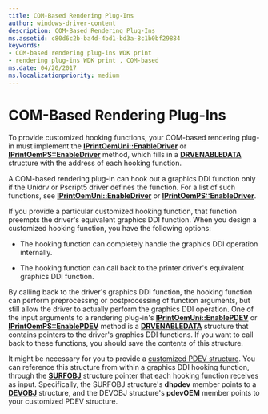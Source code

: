 ```yaml
---
title: COM-Based Rendering Plug-Ins
author: windows-driver-content
description: COM-Based Rendering Plug-Ins
ms.assetid: c80d6c2b-ba4d-4bd1-bd3a-8c1b0bf29884
keywords:
- COM-based rendering plug-ins WDK print
- rendering plug-ins WDK print , COM-based
ms.date: 04/20/2017
ms.localizationpriority: medium
---
```


# COM-Based Rendering Plug-Ins





To provide customized hooking functions, your COM-based rendering plug-in must implement the [**IPrintOemUni::EnableDriver**](https://msdn.microsoft.com/library/windows/hardware/ff554248) or [**IPrintOemPS::EnableDriver**](https://msdn.microsoft.com/library/windows/hardware/ff553212) method, which fills in a [**DRVENABLEDATA**](https://msdn.microsoft.com/library/windows/hardware/ff556206) structure with the address of each hooking function.

A COM-based rendering plug-in can hook out a graphics DDI function only if the Unidrv or Pscript5 driver defines the function. For a list of such functions, see [**IPrintOemUni::EnableDriver**](https://msdn.microsoft.com/library/windows/hardware/ff554248) or [**IPrintOemPS::EnableDriver**](https://msdn.microsoft.com/library/windows/hardware/ff553212).

If you provide a particular customized hooking function, that function preempts the driver's equivalent graphics DDI function. When you design a customized hooking function, you have the following options:

-   The hooking function can completely handle the graphics DDI operation internally.

-   The hooking function can call back to the printer driver's equivalent graphics DDI function.

By calling back to the driver's graphics DDI function, the hooking function can perform preprocessing or postprocessing of function arguments, but still allow the driver to actually perform the graphics DDI operation. One of the input arguments to a rendering plug-in's [**IPrintOemUni::EnablePDEV**](https://msdn.microsoft.com/library/windows/hardware/ff554249) or [**IPrintOemPS::EnablePDEV**](https://msdn.microsoft.com/library/windows/hardware/ff553215) method is a [**DRVENABLEDATA**](https://msdn.microsoft.com/library/windows/hardware/ff556206) structure that contains pointers to the driver's graphics DDI functions. If you want to call back to these functions, you should save the contents of this structure.

It might be necessary for you to provide a [customized PDEV structure](customized-pdev-structures.md). You can reference this structure from within a graphics DDI hooking function, through the [**SURFOBJ**](https://msdn.microsoft.com/library/windows/hardware/ff569901) structure pointer that each hooking function receives as input. Specifically, the SURFOBJ structure's **dhpdev** member points to a [**DEVOBJ**](https://msdn.microsoft.com/library/windows/hardware/ff547573) structure, and the DEVOBJ structure's **pdevOEM** member points to your customized PDEV structure.

 

 




